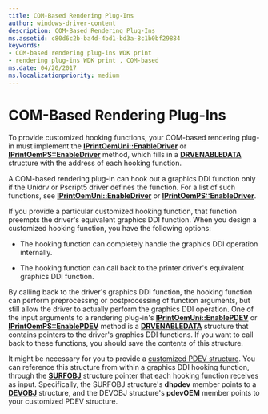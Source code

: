 ```yaml
---
title: COM-Based Rendering Plug-Ins
author: windows-driver-content
description: COM-Based Rendering Plug-Ins
ms.assetid: c80d6c2b-ba4d-4bd1-bd3a-8c1b0bf29884
keywords:
- COM-based rendering plug-ins WDK print
- rendering plug-ins WDK print , COM-based
ms.date: 04/20/2017
ms.localizationpriority: medium
---
```


# COM-Based Rendering Plug-Ins





To provide customized hooking functions, your COM-based rendering plug-in must implement the [**IPrintOemUni::EnableDriver**](https://msdn.microsoft.com/library/windows/hardware/ff554248) or [**IPrintOemPS::EnableDriver**](https://msdn.microsoft.com/library/windows/hardware/ff553212) method, which fills in a [**DRVENABLEDATA**](https://msdn.microsoft.com/library/windows/hardware/ff556206) structure with the address of each hooking function.

A COM-based rendering plug-in can hook out a graphics DDI function only if the Unidrv or Pscript5 driver defines the function. For a list of such functions, see [**IPrintOemUni::EnableDriver**](https://msdn.microsoft.com/library/windows/hardware/ff554248) or [**IPrintOemPS::EnableDriver**](https://msdn.microsoft.com/library/windows/hardware/ff553212).

If you provide a particular customized hooking function, that function preempts the driver's equivalent graphics DDI function. When you design a customized hooking function, you have the following options:

-   The hooking function can completely handle the graphics DDI operation internally.

-   The hooking function can call back to the printer driver's equivalent graphics DDI function.

By calling back to the driver's graphics DDI function, the hooking function can perform preprocessing or postprocessing of function arguments, but still allow the driver to actually perform the graphics DDI operation. One of the input arguments to a rendering plug-in's [**IPrintOemUni::EnablePDEV**](https://msdn.microsoft.com/library/windows/hardware/ff554249) or [**IPrintOemPS::EnablePDEV**](https://msdn.microsoft.com/library/windows/hardware/ff553215) method is a [**DRVENABLEDATA**](https://msdn.microsoft.com/library/windows/hardware/ff556206) structure that contains pointers to the driver's graphics DDI functions. If you want to call back to these functions, you should save the contents of this structure.

It might be necessary for you to provide a [customized PDEV structure](customized-pdev-structures.md). You can reference this structure from within a graphics DDI hooking function, through the [**SURFOBJ**](https://msdn.microsoft.com/library/windows/hardware/ff569901) structure pointer that each hooking function receives as input. Specifically, the SURFOBJ structure's **dhpdev** member points to a [**DEVOBJ**](https://msdn.microsoft.com/library/windows/hardware/ff547573) structure, and the DEVOBJ structure's **pdevOEM** member points to your customized PDEV structure.

 

 




